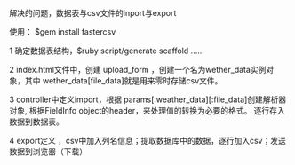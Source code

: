 解决的问题，数据表与csv文件的inport与export
 
使用：
 $gem install fastercsv
 
1 确定数据表结构，$ruby script/generate scaffold .....

2 index.html文件中，创建 upload_form ，创建一个名为wether_data实例对象，其中
  wether_data[file_data]就是用来零时存储csv文件。

3 controller中定义import，根据 params[:weather_data][:file_data]创建解析器对象,
   根据FieldInfo object的header，来处理值的转换为必要的格式。
   逐行存入数据到数据表。
   
4 export定义 ，csv中加入列名信息；提取数据库中的数据，逐行加入csv；发送数据到浏览器（下载）

